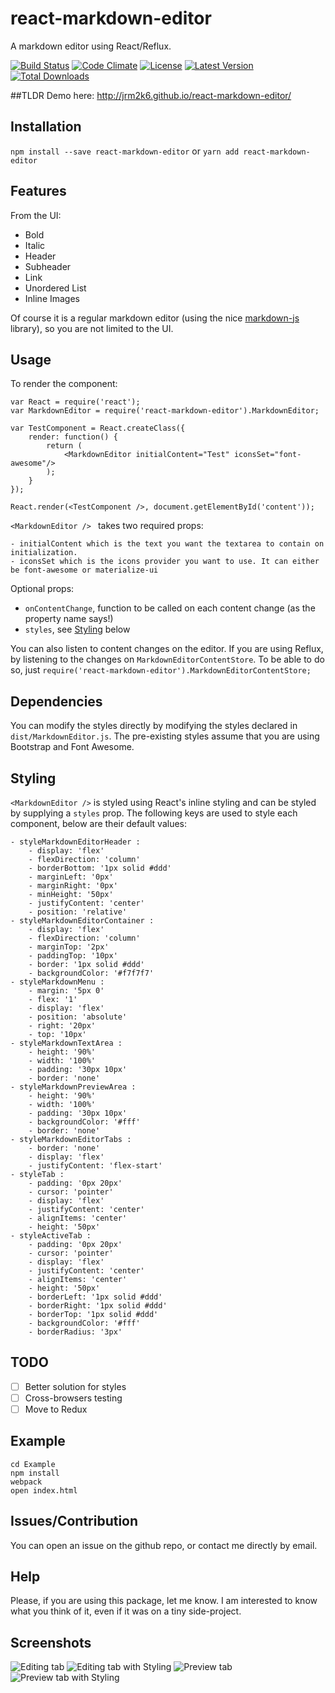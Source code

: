 # react-markdown-editor
A markdown editor using React/Reflux.


[![Build Status](http://img.shields.io/travis/jrm2k6/react-markdown-editor/master.svg?style=flat-square)](https://travis-ci.org/jrm2k6/react-markdown-editor)
[![Code Climate](https://img.shields.io/codeclimate/github/kabisaict/flow.svg?style=flat-square)](https://codeclimate.com/github/jrm2k6/react-markdown-editor)
[![License](https://img.shields.io/npm/l/express.svg?style=flat-square)](http://www.opensource.org/licenses/MIT)
[![Latest Version](https://img.shields.io/npm/v/react-markdown-editor.svg?style=flat-square)](https://www.npmjs.com/package/react-markdown-editor)
[![Total Downloads](https://img.shields.io/npm/dm/react-markdown-editor.svg?style=flat-square)](https://www.npmjs.com/package/react-markdown-editor)

##TLDR
Demo here: http://jrm2k6.github.io/react-markdown-editor/

## Installation
``` npm install --save react-markdown-editor ``` or ```yarn add react-markdown-editor```

## Features
From the UI:

- Bold
- Italic
- Header
- Subheader
- Link
- Unordered List
- Inline Images

Of course it is a regular markdown editor (using the nice [markdown-js](https://github.com/evilstreak/markdown-js) library), so you are not limited to the UI.

## Usage
To render the component:
```
var React = require('react');
var MarkdownEditor = require('react-markdown-editor').MarkdownEditor;

var TestComponent = React.createClass({
	render: function() {
		return (
			<MarkdownEditor initialContent="Test" iconsSet="font-awesome"/>
		);
	}
});

React.render(<TestComponent />, document.getElementById('content'));
```

```<MarkdownEditor /> ``` takes two required props:

    - initialContent which is the text you want the textarea to contain on initialization.
    - iconsSet which is the icons provider you want to use. It can either be font-awesome or materialize-ui

Optional props:

   - ```onContentChange```, function to be called on each content change (as the property name says!)
   - ```styles```, see [Styling](#styling) below

You can also listen to content changes on the editor. If you are using Reflux, by listening to the changes on ```MarkdownEditorContentStore```.
To be able to do so, just ```require('react-markdown-editor').MarkdownEditorContentStore;```

## Dependencies
You can modify the styles directly by modifying the styles declared in ```dist/MarkdownEditor.js```. The pre-existing styles assume that you are using Bootstrap and Font Awesome.

## Styling<a name="styling"></a>
```<MarkdownEditor />``` is styled using React's inline styling and can be styled by supplying a ```styles``` prop. The following keys are used to style each component, below are their default values:

	- styleMarkdownEditorHeader : 
		- display: 'flex'
		- flexDirection: 'column'
		- borderBottom: '1px solid #ddd'
		- marginLeft: '0px'
		- marginRight: '0px'
		- minHeight: '50px'
		- justifyContent: 'center'
		- position: 'relative'
	- styleMarkdownEditorContainer :
		- display: 'flex'
		- flexDirection: 'column'
		- marginTop: '2px'
		- paddingTop: '10px'
		- border: '1px solid #ddd'
		- backgroundColor: '#f7f7f7'
	- styleMarkdownMenu :
		- margin: '5px 0'
		- flex: '1'
		- display: 'flex'
		- position: 'absolute'
		- right: '20px'
		- top: '10px'
	- styleMarkdownTextArea : 
		- height: '90%'
		- width: '100%'
		- padding: '30px 10px'
		- border: 'none'
	- styleMarkdownPreviewArea : 
		- height: '90%'
		- width: '100%'
		- padding: '30px 10px'
		- backgroundColor: '#fff'
		- border: 'none'
	- styleMarkdownEditorTabs : 
		- border: 'none'
		- display: 'flex'
		- justifyContent: 'flex-start'
    - styleTab :
		- padding: '0px 20px'
		- cursor: 'pointer'
		- display: 'flex'
		- justifyContent: 'center'
		- alignItems: 'center'
		- height: '50px'
	- styleActiveTab :
		- padding: '0px 20px'
		- cursor: 'pointer'
		- display: 'flex'
		- justifyContent: 'center'
		- alignItems: 'center'
		- height: '50px'
		- borderLeft: '1px solid #ddd'
		- borderRight: '1px solid #ddd'
		- borderTop: '1px solid #ddd'
		- backgroundColor: '#fff'
		- borderRadius: '3px'

## TODO
- [ ] Better solution for styles
- [ ] Cross-browsers testing
- [ ] Move to Redux

## Example

```
cd Example
npm install
webpack
open index.html
```

## Issues/Contribution
You can open an issue on the github repo, or contact me directly by email.

## Help
Please, if you are using this package, let me know. I am interested to know what you think of it, even if it was on a tiny side-project.

## Screenshots
![Editing tab](http://i.imgur.com/XPdJmqm.png "Editing tab")
![Editing tab with Styling](http://imgur.com/P73JIEB "Editing tab with Styling")
![Preview tab](http://i.imgur.com/uavBSUN.png "Preview tab")
![Preview tab with Styling](http://imgur.com/zRLI8Or "Preview tab with Styling")
